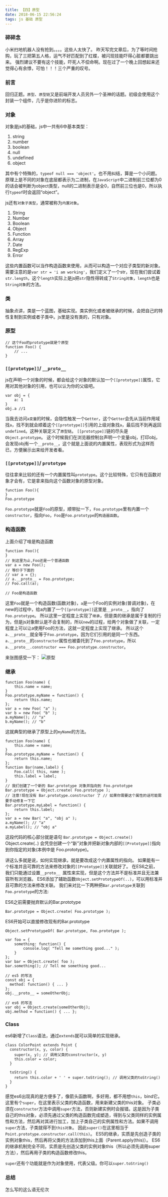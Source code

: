 ```yaml
---
title: 【四】原型
date: 2018-06-15 22:56:24
tags: js 基础 原型
---
```

### 碎碎念
小米扫地机器人没有抢到。。。。这些人太快了。
昨天写完文章后，为了等时间抢购，玩了三把第五人格，运气不好匹配到了红蝶，被闪现技能吓得心脏都要跳出来。
强烈建议不要有这个技能，吓死人不偿命啊。现在过了一个晚上回想起来还觉得心有余悸，可怕！！！三个严重的叹号。

### 前言
回归正题。`原型`、`原型链`又是前端开发人员另外一个圣神的话题。初级会使用这个封装一个组件，几乎是你进阶的标志。

### 对象
对象是js的基础，js中一共有6中基本类型：

1. string
2. number
3. boolean
4. null
5. undefined
6. object

其中有个特殊的，`typeof null === 'object'`。也不用纠结，算是一个小问题。
原理上是不同的对象在底层都表示为二进制，在`JavaScript`中二进制前三位都为0的话会被判断为object类型，null的二进制表示是全0，自然前三位也是0，所以执行`typeof`时会返回“object”。


js还有`对象子类型`，通常被称为`内置对象`。

1. String
2. Number
3. Boolean
4. Object
5. Function
6. Array
7. Date
8. RegExp
9. Error

这些内置函数可以当作构造函数来使用，从而可以构造一个对应子类型的新对象。
需要注意的是`var str = 'i am working'`，我们定义了一个str，现在我们尝试着`str.length`，这个`length`实际上是js把`str`隐性得转成了`String对象`，`length`也是`String对象`的方法。

### 类
抽象点讲，类是一个蓝图，基础实现。类实例化或者被继承的时候，会把自己的特性复制到实例或者子类中。js里是没有类的，只有对象。

### 原型
```
// 这个Foo的prototype就是个原型
function Foo() {
    // ...
}
```

### `[[prototype]]`/ `__proto__`
js在声明一个对象的时候，都会给这个对象的默认加一个`[[prototype]]`属性，它用对其他对象的引用，也可以认为你的父级吧。
```
var obj = {
    a: 1
}
obj.a //1
```
当我去访问`a变量`的时候，会隐性触发一个`Getter`，这个`Getter`会先从当前作用域找`a`，找不到就会顺着这个`[[prototype]]`引用的上级对象找`a`，最后找不到再返回`undefined`。这种关联定义了`原型链`。
`[[prototype]]`链的尽头是`Object.prototype`。
这个时候我们在浏览器控制台声明一个变量obj，打印obj，会发现obj有一个`__proto__`，这个就是上面说的内置属性，表现形式为这样而已，方便展示出来给开发者看。

### `[[prototype]]`/ `prototype`
往往拿来比较的还有一个内置属性叫`prototype`。这个比较特殊，它只有在函数对象才会有，它是拿来指向这个函数对象的原型对象。
```
function Foo(){
}
Foo.prototype
```
`Foo.prototype`就是`Foo`的原型，顺带扯一下，`Foo.prototype`里有内置一个`constructor`，指向`Foo`，`Foo`是`Foo.prototype`的`构造器函数`。


### 构造函数
上面介绍了啥是构造函数
```
function Foo(){
}
// 到这里为止,Foo还是一个普通函数
var a = new Foo();
// 等价于下面的
// var a = {};
// a.__proto__ = Foo.prototype;
// Foo.call(a);

// Foo是构造函数
```
这里`Foo`就是一个构造函数(函数对象)，`a`是一个Foo的实例对象(普调对象)，在new的过程中，给a内置了一个`[[prototype]]`这里是`__proto__`，指向了`Foo.prototype`。
所以这里一定程度上实现了`继承`，但是类的继承是属于复制的行为，但是js对象默认是不会复制的，所以`new`的过程，给两个对象做了关联，一定程度上可以让a使用Foo的方法，这就一定程度上实现了继承。
所以这个`a.__proto__`就全等于`Foo.prototype`，因为它们引用的是同一个东西。
`a.__proto__`的`constructor`属性也被委托到了`Foo.prototype`，所以`a.__proto__.constructor === Foo.prototype.constructor`。

来张图感受一下：
![原型](/images/article/yuanxing/yuanxinglian.jpg)
### 继承
```
function Foo(name) {
    this.name = name;
}
Foo.prototype.myName = function() {
    return this.name;
};
var a = new Foo( "a" );
var b = new Foo( "b" );
a.myName(); // "a"
b.myName(); // "b"
```
这就典型的继承了原型上的`myName`的方法。


```
function Foo(name) {
    this.name = name;
}
Foo.prototype.myName = function() {
    return this.name;
};
function Bar(name,label) {
    Foo.call( this, name );
    this.label = label;
}
// 我们创建了一个新的 Bar.prototype 对象并指向到 Foo.prototype
Bar.prototype = Object.create( Foo.prototype );
// 注意!现在没有 Bar.prototype.constructor 了 // 如果你需要这个属性的话可能需要手动修复一下它
Bar.prototype.myLabel = function() {
    return this.label;
};
var a = new Bar( "a", "obj a" );
a.myName(); // "a"
a.myLabel(); // "obj a"
````
这段代码的核心部分就是语句 `Bar.prototype = Object.create()`
Object.create(..) 会凭空创建一个“新”对象并把新对象内部的`[[Prototype]]`指向到你指定的对象(本例中是 Foo.prototype)。

讲这么多就是说，如何实现继承，就是要改成这个内置属性的指向。
如果能有一个标准并且可靠的方法来修改对象的`[[Prototype]]`关联就好了。
在ES6之前， 我们只能通过设置`__proto__ `属性来实现，但是这个方法并不是标准并且无法兼容所有浏览器。
ES6添加了辅助函数`Object.setPrototypeOf(..)`，可以用标准并且可靠的方法来修改关联。
我们来对比一下两种把`Bar.prototype`关联到`Foo.prototype`的方法:

ES6之前需要抛弃默认的Bar.prototype

`Bar.prototype = Object.create( Foo.prototype );`

ES6开始可以直接修改现有的Bar.prototype

`Object.setPrototypeOf( Bar.prototype, Foo.prototype );`


```
var foo = {
    something: function() {
        console.log( "Tell me something good..." );
    }
};
var bar = Object.create( foo );
bar.something(); // Tell me something good...
```

```
// es5 的写法
const obj = {
  method: function() { ... }
};
obj.__proto__ = someOtherObj;

// es6 的写法
var obj = Object.create(someOtherObj);
obj.method = function() { ... };
```

### Class
es6新增了`Class`语法，通过`extends`就可以简单的实现继承。
```
class ColorPoint extends Point {
  constructor(x, y, color) {
    super(x, y); // 调用父类的constructor(x, y)
    this.color = color;
  }

  toString() {
    return this.color + ' ' + super.toString(); // 调用父类的toString()
  }
}
```

感觉es6出现真的是方便多了，像箭头函数啊，多好用，都不用想`this`，bind它。
这里有个`super`，在这里表示父类的构造函数，用来新建父类的this对象。
子类必须在`constructor`方法中调用`super`方法，否则新建实例时会报错。这是因为子类自己的this对象，必须先通过父类的构造函数完成塑造，得到与父类同样的实例属性和方法，然后再对其进行加工，加上子类自己的实例属性和方法。如果不调用`super`方法，子类就得不到`this对象`。
因此`super()`在这里相当于`Point.prototype.constructor.call(this)`。
ES5的继承，实质是先创造子类的实例对象this，然后再将父类的方法添加到this上面（Parent.apply(this)）。
ES6的继承机制完全不同，实质是先创造父类的实例对象this（所以必须先调用super方法），然后再用子类的构造函数修改this。

`super`还有个功能就是作为对象使用，代表父级。你可以`super.toString()`
### 总结
怎么写的这么语无伦次
